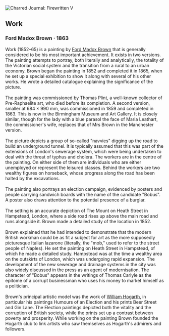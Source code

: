<div class="artwork-of-the-day">
  <div class="container">
    <div class="img-wrapper">
      <img
        src="https://uploads6.wikiart.org/images/ford-madox-brown/work-1863.jpg!Large.jpg"
        alt="Charred Journal: Firewritten V" />
    </div>
    <div class="artwork-detail">
      <div class="artwork-origin"> 
        <h2 class="artwork-name">Work</h2>
        <h3 class="artist">
          Ford Madox Brown
                    ·  1863
        </h3>
      </div>
      <p class="description">
        <span class="artwork-description-text ng-binding" ng-bind-html="viewModel.ArtworkOfTheDay.Description | unsafe">Work (1852–65) is a painting by <a target="_blank" href="/en/ford-madox-brown">Ford Madox Brown</a> that is generally considered to be his most important achievement. It exists in two versions. The painting attempts to portray, both literally and analytically, the totality of the Victorian social system and the transition from a rural to an urban economy. Brown began the painting in 1852 and completed it in 1865, when he set up a special exhibition to show it along with several of his other works. He wrote a detailed catalogue explaining the significance of the picture.
<br>
<br>The painting was commissioned by Thomas Plint, a well-known collector of Pre-Raphaelite art, who died before its completion. A second version, smaller at 684 × 990&nbsp;mm, was commissioned in 1859 and completed in 1863. This is now in the Birmingham Museum and Art Gallery. It is closely similar, though for the lady with a blue parasol the face of Maria Leathart, the commissioner's wife, replaces that of Mrs Brown in the Manchester version.
<br>
<br>The picture depicts a group of so-called "navvies" digging up the road to build an underground tunnel. It is typically assumed that this was part of the extensions of London's sewerage system, which were being undertaken to deal with the threat of typhus and cholera. The workers are in the centre of the painting. On either side of them are individuals who are either unemployed or represent the leisured classes. Behind the workers are two wealthy figures on horseback, whose progress along the road has been halted by the excavations.
<br>
<br>The painting also portrays an election campaign, evidenced by posters and people carrying sandwich boards with the name of the candidate "Bobus". A poster also draws attention to the potential presence of a burglar.
<br>
<br>The setting is an accurate depiction of The Mount on Heath Street in Hampstead, London, where a side road rises up above the main road and runs alongside it. Brown made a detailed study of the location in 1852.
<br>
<br>Brown explained that he had intended to demonstrate that the modern British workman could be as fit a subject for art as the more supposedly picturesque Italian lazarone (literally, the "mob," used to refer to the street people of Naples). He set the painting on Heath Street in Hampstead, of which he made a detailed study. Hampstead was at the time a wealthy area on the outskirts of London, which was undergoing rapid expansion. The development of the new sewerage and drainage systems in the city was also widely discussed in the press as an agent of modernisation. The character of "Bobus" appears in the writings of Thomas Carlyle as the epitome of a corrupt businessman who uses his money to market himself as a politician.
<br>
<br>Brown's principal artistic model was the work of <a target="_blank" href="/en/william-hogarth">William Hogarth</a>, in particular his paintings Humours of an Election and his prints Beer Street and Gin Lane. The Election paintings depicted both the vitality and the corruption of British society, while the prints set up a contrast between poverty and prosperity. While working on the painting Brown founded the Hogarth club to link artists who saw themselves as Hogarth's admirers and followers.</span>
                        <div class="text-shadow-container" ng-show="showShadow" style=""></div>
      </p>
    </div>
  </div>

</div>
